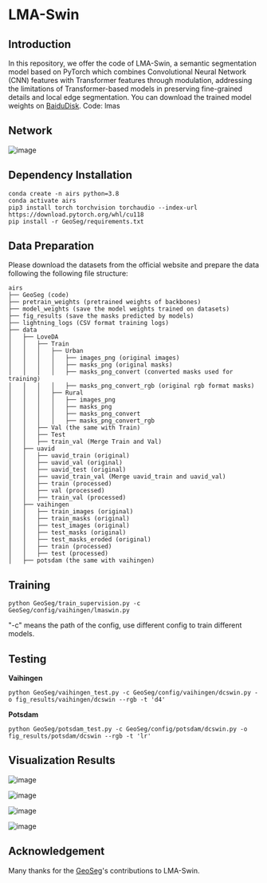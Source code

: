 # LMA-Swin
## Introduction
In this repository, we offer the code of LMA-Swin, a semantic segmentation model based on PyTorch which combines Convolutional Neural Network (CNN) features with Transformer features through modulation, addressing the limitations of Transformer-based models in preserving fine-grained details and local edge segmentation.
You can download the trained model weights on [BaiduDisk](https://pan.baidu.com/s/1dvIplebkSeyMA9jU2g7ffw).   Code: lmas

## Network
![image](https://github.com/patricklee16/LMA-Swin/assets/51188249/a16c6671-f9c3-47fb-92e1-49159111dda5)

## Dependency Installation
```
conda create -n airs python=3.8
conda activate airs
pip3 install torch torchvision torchaudio --index-url https://download.pytorch.org/whl/cu118
pip install -r GeoSeg/requirements.txt
```

## Data Preparation

Please download the datasets from the official website and prepare the data following the following file structure:
```
airs
├── GeoSeg (code)
├── pretrain_weights (pretrained weights of backbones)
├── model_weights (save the model weights trained on datasets)
├── fig_results (save the masks predicted by models)
├── lightning_logs (CSV format training logs)
├── data
│   ├── LoveDA
│   │   ├── Train
│   │   │   ├── Urban
│   │   │   │   ├── images_png (original images)
│   │   │   │   ├── masks_png (original masks)
│   │   │   │   ├── masks_png_convert (converted masks used for training)
│   │   │   │   ├── masks_png_convert_rgb (original rgb format masks)
│   │   │   ├── Rural
│   │   │   │   ├── images_png 
│   │   │   │   ├── masks_png 
│   │   │   │   ├── masks_png_convert
│   │   │   │   ├── masks_png_convert_rgb
│   │   ├── Val (the same with Train)
│   │   ├── Test
│   │   ├── train_val (Merge Train and Val)
│   ├── uavid
│   │   ├── uavid_train (original)
│   │   ├── uavid_val (original)
│   │   ├── uavid_test (original)
│   │   ├── uavid_train_val (Merge uavid_train and uavid_val)
│   │   ├── train (processed)
│   │   ├── val (processed)
│   │   ├── train_val (processed)
│   ├── vaihingen
│   │   ├── train_images (original)
│   │   ├── train_masks (original)
│   │   ├── test_images (original)
│   │   ├── test_masks (original)
│   │   ├── test_masks_eroded (original)
│   │   ├── train (processed)
│   │   ├── test (processed)
│   ├── potsdam (the same with vaihingen)
```

## Training
```
python GeoSeg/train_supervision.py -c GeoSeg/config/vaihingen/lmaswin.py
```
"-c" means the path of the config, use different config to train different models.

## Testing
**Vaihingen**
```
python GeoSeg/vaihingen_test.py -c GeoSeg/config/vaihingen/dcswin.py -o fig_results/vaihingen/dcswin --rgb -t 'd4'
```
**Potsdam**
```
python GeoSeg/potsdam_test.py -c GeoSeg/config/potsdam/dcswin.py -o fig_results/potsdam/dcswin --rgb -t 'lr'
```

## Visualization Results
![image](https://github.com/patricklee16/LMA-Swin/assets/51188249/566d17d1-2e49-4542-89df-99a3a620718e)

![image](https://github.com/patricklee16/LMA-Swin/assets/51188249/9cb65b49-8ef5-411a-b340-dc7bcb4f956e)

![image](https://github.com/patricklee16/LMA-Swin/assets/51188249/7c05728e-77ce-4d53-9af2-b891c8bafa48)

![image](https://github.com/patricklee16/LMA-Swin/assets/51188249/68222a4a-6d41-4dd9-bb25-0c6b99b8a201)

## Acknowledgement
Many thanks for the [GeoSeg](https://github.com/WangLibo1995/GeoSeg)'s contributions to LMA-Swin.
